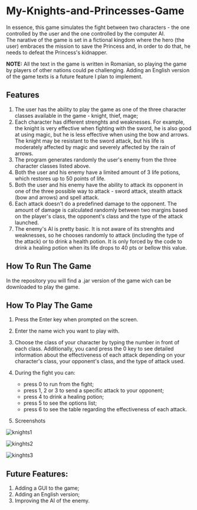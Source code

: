 # My-Knights-and-Princesses-Game

In essence, this game simulates the fight between two characters - the one controlled by the user and the one controlled by the computer AI.<br />The narative of the game is set in a fictional kingdom where the hero (the user) embraces the mission to save the Princess and, in order to do that, he needs to defeat the Princess's kidnapper.

**NOTE:** All the text in the game is written in Romanian, so playing the game by players of other nations could pe challenging. Adding an English version of the game texts is a future feature I plan to implement.

## Features

1. The user has the ability to play the game as one of the three character classes available in the game - knight, thief, mage;
2. Each character has different strenghts and weaknesses. For example, the knight is very effective when fighting with the sword, he is also good at using magic, but he is less effective when using the bow and arrows. The knight may be resistant to the sword attack, but his life is moderately affected by magic and severely affected by the rain of arrows.
3. The program generates randomly the user's enemy from the three character classes listed above.
4. Both the user and his enemy have a limited amount of 3 life potions, which restores up to 50 points of life.
5. Both the user and his enemy have the ability to attack its opponent in one of the three possible way to attack - sword attack, stealth attack (bow and arrows) and spell attack.
6. Each attack doesn't do a predefined damage to the opponent. The amount of damage is calculated randomly between two margins based on the player's class, the opponent's class and the type of the attack launched.
7. The enemy's AI is pretty basic. It is not aware of its strenghts and weaknesses, so he chooses randomly to attack (including the type of the attack) or to drink a health potion. It is only forced by the code to drink a healing potion when its life drops to 40 pts or bellow this value.

## How To Run The Game

In the repository you will find a .jar version of the game wich can be downloaded to play the game.

## How To Play The Game

1. Press the Enter key when prompted on the screen.
2. Enter the name wich you want to play with.
3. Choose the class of your character by typing the number in front of each class. Additionally, you cand press the 0 key to see detailed information about the effectiveness of each attack depending on your character's class, your opponent's class, and the type of attack used.
4. During the fight you can:
    - press 0 to run from the fight;
    - press 1, 2 or 3 to send a specific attack to your opponent;
    - press 4 to drink a healing potion;
    - press 5 to see the options list;
    - press 6 to see the table regarding the effectiveness of each attack.

5. Screenshots

![knights1](https://user-images.githubusercontent.com/90447306/133109179-65d6c4ab-3960-4c94-ae07-6f832250904a.jpg)

![kinghts2](https://user-images.githubusercontent.com/90447306/133109171-f35e5148-c313-4aa0-80ed-b5f78bc28d0f.jpg)

![kinghts3](https://user-images.githubusercontent.com/90447306/133109175-1e70ba69-5ea2-4b28-becf-9b890128868f.jpg)

## Future Features:

1. Adding a GUI to the game;
2. Adding an English version;
3. Improving the AI of the enemy.

